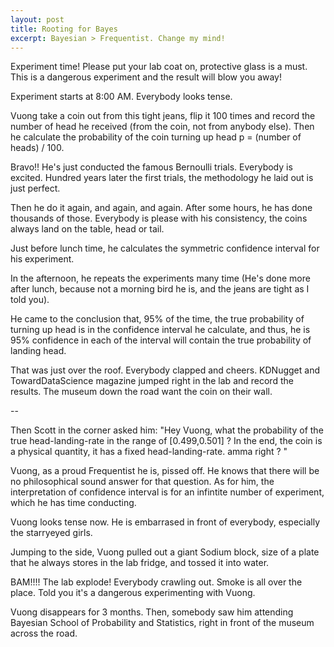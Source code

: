 ```yaml
---
layout: post
title: Rooting for Bayes
excerpt: Bayesian > Frequentist. Change my mind!
---
```



Experiment time! Please put your lab coat on, protective glass is a must. This is a dangerous experiment and the result will blow you away!



Experiment starts at 8:00 AM. Everybody looks tense.

Vuong take a coin out from this tight jeans, flip it 100 times and record the number of head he received (from the coin, not from anybody else). Then he calculate the probability of the coin turning up head p = (number of heads) / 100.

Bravo!! He's just conducted the famous Bernoulli trials. Everybody is excited. Hundred years later the first trials, the methodology he laid out is just perfect.


Then he do it again, and again, and again. After some hours, he has done thousands of those. Everybody is please with his consistency, the coins always land on the table, head or tail.



Just before lunch time, he calculates the symmetric confidence interval for his experiment. 



In the afternoon, he repeats the experiments many time (He's done more after lunch, because not a morning bird he is, and the jeans are tight as I told you).


He came to the conclusion that, 95% of the time, the true probability of turning up head is in the confidence interval he calculate, and thus, he is 95% confidence in each of the interval will contain the true probability of landing head.


That was just over the roof. Everybody clapped and cheers. KDNugget and TowardDataScience magazine jumped right in the lab and record the results. The museum down the road want the coin on their wall.


-- 


Then Scott in the corner asked him: "Hey Vuong, what the probability of the true head-landing-rate in the range of [0.499,0.501] ? In the end, the coin is a physical quantity, it has a fixed head-landing-rate. amma right ? "


Vuong, as a proud Frequentist he is, pissed off. He knows that there will be no philosophical sound answer for that question. As for him, the interpretation of confidence interval is for an infintite number of experiment, which he has time conducting.




Vuong looks tense now. He is embarrased in front of everybody, especially the starryeyed girls.



Jumping to the side, Vuong pulled out a giant Sodium block, size of a plate that he always stores in the lab fridge, and tossed it into water.

BAM!!!! The lab explode! Everybody crawling out. Smoke is all over the place. Told you it's a dangerous experimenting with Vuong.



Vuong disappears for 3 months. Then, somebody saw him attending Bayesian School of Probability and Statistics, right in front of the museum across the road.



